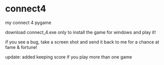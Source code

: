 # connect4
my connect 4 pygame

download connect_4.exe only to install the game for windows and play it!

if you see a bug, take a screen shot and send it back to me for a chance at fame & fortune!

update: added keeping score if you play more than one game

